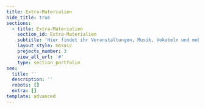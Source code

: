 ```yaml
---
title: Extra-Materialien
hide_title: true
sections:
  - title: Extra-Materialien
    section_id: Extra-Materialien
    subtitle: 'Hier findet ihr Veranstaltungen, Musik, Vokabeln und mehr!'
    layout_style: mosaic
    projects_number: 3
    view_all_url: '#'
    type: section_portfolio
seo:
  title: ''
  description: ''
  robots: []
  extra: []
template: advanced
---
```

